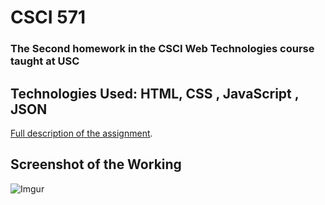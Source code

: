 # CSCI 571

### The Second homework in the CSCI Web Technologies course taught at USC

## Technologies Used: HTML, CSS , JavaScript , JSON

[Full description of the assignment](https://github.com/spgnahar/CSCI-571-Web-Technologies/blob/master/Assignment%204/HW4_Description.pdf).
## Screenshot of the Working 

![Imgur](https://i.imgur.com/qCjmpsO.png)
